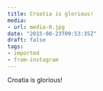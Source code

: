 ```yaml
---
title: Croatia is glorious!
media:
- url: media-0.jpg
date: "2015-08-23T09:53:35Z"
draft: false
tags:
- imported
- from-instagram
---
```

Croatia is glorious!
